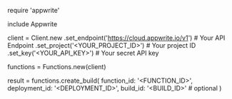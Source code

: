 require 'appwrite'

include Appwrite

client = Client.new
    .set_endpoint('https://cloud.appwrite.io/v1') # Your API Endpoint
    .set_project('<YOUR_PROJECT_ID>') # Your project ID
    .set_key('<YOUR_API_KEY>') # Your secret API key

functions = Functions.new(client)

result = functions.create_build(
    function_id: '<FUNCTION_ID>',
    deployment_id: '<DEPLOYMENT_ID>',
    build_id: '<BUILD_ID>' # optional
)
